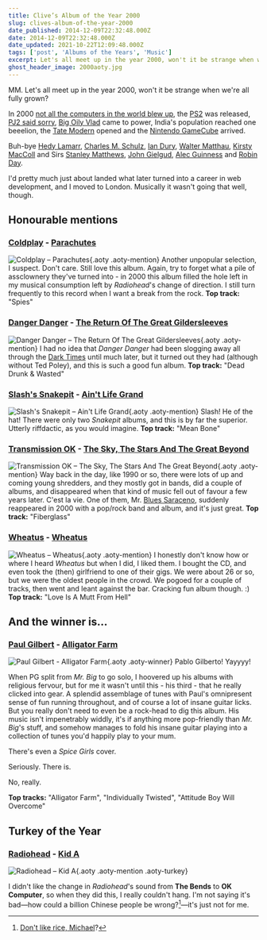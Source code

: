 ```yaml
---
title: Clive’s Album of the Year 2000
slug: clives-album-of-the-year-2000
date_published: 2014-12-09T22:32:48.000Z
date: 2014-12-09T22:32:48.000Z
date_updated: 2021-10-22T12:09:48.000Z
tags: ['post', 'Albums of the Years', 'Music']
excerpt: Let's all meet up in the year 2000, won't it be strange when we're all fully grown?
ghost_header_image: 2000aoty.jpg
---
```


MM. Let's all meet up in the year 2000, won't it be strange when we're all fully grown?

In 2000 [not all the computers in the world blew up](http://en.wikipedia.org/wiki/Year_2000_problem), the [PS2](http://en.wikipedia.org/wiki/PlayStation_2) was released, [PJ2 said sorry](http://en.wikipedia.org/wiki/Pope_John_Paul_II#Apologies), [Big Oily Vlad](http://en.wikipedia.org/wiki/Vladimir_Putin) came to power, India's population reached one beeelion, the [Tate Modern](http://en.wikipedia.org/wiki/Tate_Modern) opened and the [Nintendo GameCube](http://en.wikipedia.org/wiki/Nintendo_GameCube) arrived.

Buh-bye [Hedy Lamarr](http://en.wikipedia.org/wiki/Hedy_Lamarr),  [Charles M. Schulz](http://en.wikipedia.org/wiki/Charles_M._Schulz), [Ian Dury](http://en.wikipedia.org/wiki/Ian_Dury), [Walter Matthau](http://en.wikipedia.org/wiki/Walter_Matthau), [Kirsty MacColl](http://en.wikipedia.org/wiki/Kirsty_MacColl) and Sirs [Stanley Matthews](http://en.wikipedia.org/wiki/Stanley_Matthews), [John Gielgud](http://en.wikipedia.org/wiki/John_Gielgud), [Alec Guinness](http://en.wikipedia.org/wiki/Alec_Guinness) and [Robin Day](http://en.wikipedia.org/wiki/Robin_Day).

I'd pretty much just about landed what later turned into a career in web development, and I moved to London. Musically it wasn't going that well, though.

## Honourable mentions

### [Coldplay](http://www.coldplay.com/) - [Parachutes](http://www.amazon.co.uk/Parachutes-Coldplay/dp/B00004U9MS/)

![Coldplay – Parachutes](/public/images/2020/06/coldplay_parachutes.jpg){.aoty .aoty-mention} Another unpopular selection, I suspect. Don't care. Still love this album. Again, try to forget what a pile of assclownery they've turned into - in 2000 this album filled the hole left in my musical consumption left by *Radiohead*'s change of direction. I still turn frequently to this record when I want a break from the rock. **Top track:** "Spies"

### [Danger Danger](http://www.dangerdanger.com/) - [The Return Of The Great Gildersleeves](http://www.amazon.co.uk/Return-Great-Gildersleeves-Danger/dp/B00005GYC0/)

![Danger Danger – The Return Of The Great Gildersleeves](/public/images/2020/06/danger-danger_the-return-of-the-great-gildersleeves.jpg){.aoty .aoty-mention} I had no idea that *Danger Danger* had been slogging away all through the [Dark Times](/the-dark-times) until much later, but it turned out they had (although without Ted Poley), and this is such a good fun album. **Top track:** "Dead Drunk & Wasted"

### [Slash's Snakepit](http://en.wikipedia.org/wiki/Slash%27s_Snakepit) - [Ain't Life Grand](http://www.amazon.co.uk/Aint-Life-Grand-Slashs-Snakepit/dp/B00004Y9V8/)

![Slash's Snakepit – Ain't Life Grand](/public/images/2020/06/slashs-snakepit_aint-life-grand-1.jpg){.aoty .aoty-mention} Slash! He of the hat! There were only two *Snakepit* albums, and this is by far the superior. Utterly riffdactic, as you would imagine. **Top track:** "Mean Bone"

### [Transmission OK](http://www.allmusic.com/artist/transmission-ok-mn0000014599/biography) - [The Sky, The Stars And The Great Beyond](http://www.amazon.co.uk/Sky-Stars-Great-Beyond-Transmission/dp/B00004X0BU/)

![Transmission OK – The Sky, The Stars And The Great Beyond](/public/images/2020/06/transmission-ok_the-sky-the-stars-and-the-great-beyond.jpg){.aoty .aoty-mention} Way back in the day, like 1990 or so, there were lots of up and coming young shredders, and they mostly got in bands, did a couple of albums, and disappeared when that kind of music fell out of favour a few years later. C'est la vie. One of them, Mr. [Blues Saraceno](http://en.wikipedia.org/wiki/Blues_Saraceno), suddenly reappeared in 2000 with a pop/rock band and album, and it's just great. **Top track:** "Fiberglass"

### [Wheatus](http://www.wheatus.com/) - [Wheatus](http://www.amazon.co.uk/Wheatus/dp/B00004YZJS/)

![Wheatus – Wheatus](/public/images/2020/06/wheatus_wheatus.jpg){.aoty .aoty-mention} I honestly don't know how or where I heard *Wheatus* but when I did, I liked them. I bought the CD, and even took the (then) girlfriend to one of their gigs. We were about 26 or so, but we were the oldest people in the crowd. We pogoed for a couple of tracks, then went and leant against the bar. Cracking fun album though. :) **Top track:** "Love Is A Mutt From Hell"

## And the winner is…

### [Paul Gilbert](http://www.paulgilbert.com/) - [Alligator Farm](http://www.amazon.co.uk/Alligator-Farm-Paul-Gilbert/dp/B00004TIL3/)
![Paul Gilbert - Alligator Farm](/public/images/2018/03/71-7vuvgsbL.jpg){.aoty .aoty-winner}
Pablo Gilberto! Yayyyy!

When PG split from *Mr. Big* to go solo, I hoovered up his albums with religious fervour, but for me it wasn't until this - his third - that he really clicked into gear. A splendid assemblage of tunes with Paul's omnipresent sense of fun running throughout, and of course a lot of insane guitar licks. But you really don't need to even be a rock-head to dig this album. His music isn't impenetrably widdly, it's if anything more pop-friendly than *Mr. Big*'s stuff, and somehow manages to fold his insane guitar playing into a collection of tunes you'd happily play to your mum.

There's even a *Spice Girls* cover.

Seriously. There is.

No, really.

**Top tracks:** "Alligator Farm", "Individually Twisted", "Attitude Boy Will Overcome"

## Turkey of the Year

### [Radiohead](http://www.radiohead.co.uk/) - [Kid A](http://www.amazon.co.uk/Kid-Radiohead/dp/B000025558/)

![Radiohead – Kid A](/public/images/2025/02/radiohead-kid-a.jpg){.aoty .aoty-mention .aoty-turkey}

I didn't like the change in *Radiohead*'s sound from **The Bends** to **OK Computer**, so when they did this, I really couldn't hang. I'm not saying it's bad—how could a billion Chinese people be wrong?[^rice]—it's just not for me.

[^rice]: [Don't like rice, Michael](http://en.wikiquote.org/wiki/The_Lost_Boys)?

